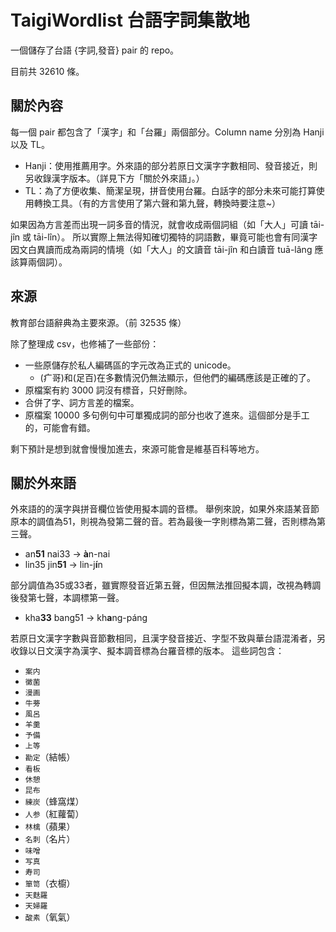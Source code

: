 # TaigiWordlist 台語字詞集散地

一個儲存了台語 {字詞,發音} pair 的 repo。

目前共 32610 條。

## 關於內容

每一個 pair 都包含了「漢字」和「台羅」兩個部分。Column name 分別為 Hanji 以及 TL。

- Hanji：使用推薦用字。外來語的部分若原日文漢字字數相同、發音接近，則另收錄漢字版本。（詳見下方「關於外來語」。）
- TL：為了方便收集、簡潔呈現，拼音使用台羅。白話字的部分未來可能打算使用轉換工具。（有的方言使用了第六聲和第九聲，轉換時要注意~）

如果因為方言差而出現一詞多音的情況，就會收成兩個詞組（如「大人」可讀 tāi-jîn 或 tāi-lîn）。
所以實際上無法得知確切獨特的詞語數，畢竟可能也會有同漢字因文白異讀而成為兩詞的情境（如「大人」的文讀音 tāi-jîn 和白讀音 tuā-lâng 應該算兩個詞）。

## 來源

教育部台語辭典為主要來源。（前 32535 條）

除了整理成 csv，也修補了一些部份：
- 一些原儲存於私人編碼區的字元改為正式的 unicode。
  - (疒哥)和(足百)在多數情況仍無法顯示，但他們的編碼應該是正確的了。
- 原檔案有約 3000 詞沒有標音，只好刪除。
- 合併了字、詞方言差的檔案。
- 原檔案 10000 多句例句中可單獨成詞的部分也收了進來。這個部分是手工的，可能會有錯。

剩下預計是想到就會慢慢加進去，來源可能會是維基百科等地方。

## 關於外來語

外來語的的漢字與拼音欄位皆使用擬本調的音標。
舉例來說，如果外來語某音節原本的調值為51，則視為發第二聲的音。若為最後一字則標為第二聲，否則標為第三聲。

- an**51** nai33 -> **à**n-nai
- lin35 jin**51** -> lin-j**í**n

部分調值為35或33者，雖實際發音近第五聲，但因無法推回擬本調，改視為轉調後發第七聲，本調標第一聲。

- kha**33** bang51 -> kh**a**ng-páng

若原日文漢字字數與音節數相同，且漢字發音接近、字型不致與華台語混淆者，另收錄以日文漢字為漢字、擬本調音標為台羅音標的版本。
這些詞包含：
- ```案内```
- ```黴菌```
- ```漫画```
- ```牛蒡```
- ```風呂```
- ```羊羹```
- ```予備```
- ```上等```
- ```勘定```（結帳）
- ```看板```
- ```休憩```
- ```昆布```
- ```練炭```（蜂窩煤）
- ```人参```（紅蘿蔔）
- ```林檎```（蘋果）
- ```名刺```（名片）
- ```味噌```
- ```写真```
- ```寿司```
- ```箪笥```（衣櫥）
- ```天麩羅```
- ```天婦羅```
- ```酸素```（氧氣）
